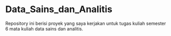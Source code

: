 # Data_Sains_dan_Analitis
Repository ini berisi proyek yang saya kerjakan untuk tugas kuliah semester 6 mata kuliah data sains dan analitis.
